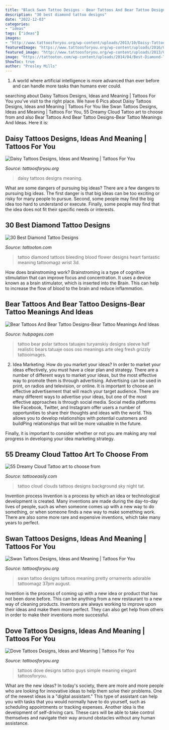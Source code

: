 ```yaml
---
title: "Black Swan Tattoo Designs - Bear Tattoos And Bear Tattoo Designs-bear Tattoo Meanings And Ideas"
description: "30 best diamond tattoo designs"
date: "2022-12-03"
categories:
- "ideas"
tags: ["ideas"]
images:
- "http://www.tattoosforyou.org/wp-content/uploads/2013/10/Daisy-Tattoos.jpg"
featuredImage: "https://www.tattoosforyou.org/wp-content/uploads/2016/03/Swan-Tattoo-Designs.jpg"
featured_image: "http://www.tattoosforyou.org/wp-content/uploads/2013/09/Small-Dove-Tattoos.jpg"
image: "https://tattooton.com/wp-content/uploads/2014/04/Best-Diamond-Tattoo-Designs17.jpg"
ShowToc: true
author: "Presley Mills"
---
```



1. A world where artificial intelligence is more advanced than ever before and can handle more tasks than humans ever could. 

	

		
searching about Daisy Tattoos Designs, Ideas and Meaning | Tattoos For You you've visit to the right place. We have 6 Pics about Daisy Tattoos Designs, Ideas and Meaning | Tattoos For You like Swan Tattoos Designs, Ideas and Meaning | Tattoos For You, 55 Dreamy Cloud Tattoo art to choose from and also Bear Tattoos And Bear Tattoo Designs-Bear Tattoo Meanings And Ideas. Here it is:
		
    
## Daisy Tattoos Designs, Ideas And Meaning | Tattoos For You

<img loading=lazy src="http://www.tattoosforyou.org/wp-content/uploads/2013/10/Daisy-Tattoos.jpg" onerror="this.onerror=null;this.src='https://tse4.mm.bing.net/th?id=OIP.BjMQoqfS0BExgH0pJfo48QHaJ4&amp;pid=15.1';" alt="Daisy Tattoos Designs, Ideas and Meaning | Tattoos For You">

_Source: tattoosforyou.org_

>daisy tattoos designs meaning. 

	

What are some dangers of pursuing big ideas?
There are a few dangers to pursuing big ideas. The first danger is that big ideas can be too exciting or risky for many people to pursue. Second, some people may find the big idea too hard to understand or execute. Finally, some people may find that the idea does not fit their specific needs or interests.

    
## 30 Best Diamond Tattoo Designs

<img loading=lazy src="https://tattooton.com/wp-content/uploads/2014/04/Best-Diamond-Tattoo-Designs17.jpg" onerror="this.onerror=null;this.src='https://tse1.mm.bing.net/th?id=OIP.LA26vJk9bvjo9F_zVhn4iwHaJ4&amp;pid=15.1';" alt="30 Best Diamond Tattoo Designs">

_Source: tattooton.com_

>tattoo diamond tattoos bleeding blood flower designs heart fantastic meaning tattoomagz wrist 3d. 

	

How does brainstroming work?
Brainstroming is a type of cognitive stimulation that can improve focus and concentration. It uses a device known as a brain stimulator, which is inserted into the Brain. This can help to increase the flow of blood to the brain and reduce inflammation.

    
## Bear Tattoos And Bear Tattoo Designs-Bear Tattoo Meanings And Ideas

<img loading=lazy src="https://usercontent1.hubstatic.com/6049176.jpg" onerror="this.onerror=null;this.src='https://tse2.mm.bing.net/th?id=OIP.q39o-DuFHBll_c1c2mBDGAHaL7&amp;pid=15.1';" alt="Bear Tattoos And Bear Tattoo Designs-Bear Tattoo Meanings And Ideas">

_Source: hubpages.com_

>tattoo bear polar tattoos tatuajes turyanskiy designs sleeve half realistic bears tatuaje osos oso meanings arte oleg fresh grizzly tattooimages. 

	

2. Idea Marketing: How do you market your ideas?
In order to market your ideas effectively, you must have a clear plan and strategy. There are a number of different ways to market your ideas, but the most effective way to promote them is through advertising. Advertising can be used in print, on radios and television, or online. It is important to choose an effective advertisement that will reach your target audience.
There are many different ways to advertise your ideas, but one of the most effective approaches is through social media. Social media platforms like Facebook, Twitter, and Instagram offer users a number of opportunities to share their thoughts and ideas with the world. This allows you to develop relationships with potential customers and buildPing relationships that will be more valuable in the future.

Finally, it is important to consider whether or not you are making any real progress in developing your idea marketing strategy.

    
## 55 Dreamy Cloud Tattoo Art To Choose From

<img loading=lazy src="http://www.tattooeasily.com/wp-content/uploads/2013/08/cloud-tattoo-29.jpg" onerror="this.onerror=null;this.src='https://tse4.mm.bing.net/th?id=OIP.x8D46Q5i4p16pGODKddyrgHaJ4&amp;pid=15.1';" alt="55 Dreamy Cloud Tattoo art to choose from">

_Source: tattooeasily.com_

>tattoo cloud clouds tattoos designs background sky night tat. 

	

Invention process
Invention is a process by which an idea or technological development is created. Many inventions are made during the day-to-day lives of people, such as when someone comes up with a new way to do something, or when someone finds a new way to make something work. There are also some more rare and expensive inventions, which take many years to perfect.

    
## Swan Tattoos Designs, Ideas And Meaning | Tattoos For You

<img loading=lazy src="https://www.tattoosforyou.org/wp-content/uploads/2016/03/Swan-Tattoo-Designs.jpg" onerror="this.onerror=null;this.src='https://tse4.mm.bing.net/th?id=OIP.dP40_BQdFInoyfmeQ2xCUgHaMv&amp;pid=15.1';" alt="Swan Tattoos Designs, Ideas and Meaning | Tattoos For You">

_Source: tattoosforyou.org_

>swan tattoo designs tattoos meaning pretty ornaments adorable tattoomagz 37pm august. 

	

Invention is the process of coming up with a new idea or product that has not been done before. This can be anything from a new restaurant to a new way of cleaning products. Inventors are always working to improve upon their ideas and make them more perfect. They can also get help from others in order to make their inventions more successful.

    
## Dove Tattoos Designs, Ideas And Meaning | Tattoos For You

<img loading=lazy src="http://www.tattoosforyou.org/wp-content/uploads/2013/09/Small-Dove-Tattoos.jpg" onerror="this.onerror=null;this.src='https://tse2.mm.bing.net/th?id=OIP.faXQleQJomQl-guFEmQv5QHaJ4&amp;pid=15.1';" alt="Dove Tattoos Designs, Ideas and Meaning | Tattoos For You">

_Source: tattoosforyou.org_

>tattoos dove designs tattoo guys simple meaning elegant tattoosforyou. 

	

What are the new ideas?
In today's society, there are more and more people who are looking for innovative ideas to help them solve their problems. One of the newest ideas is a "digital assistant." This type of assistant can help you with tasks that you would normally have to do yourself, such as scheduling appointments or tracking expenses. Another idea is the development of self-driving cars. These cars will be able to take control themselves and navigate their way around obstacles without any human assistance.

